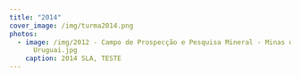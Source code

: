 ```yaml
---
title: "2014"
cover_image: /img/turma2014.png
photos:
  - image: /img/2012 - Campo de Prospecção e Pesquisa Mineral - Minas de Corrales -
      Uruguai.jpg
    caption: 2014 SLA, TESTE
---
```

